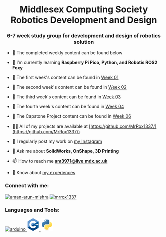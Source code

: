 <h1 align="center">Middlesex Computing Society Robotics Development and Design</h1>
<h3 align="center">6-7 week study group for development and design of robotics solution</h3>

- 🔭 The completed weekly content can be found below

- 🌱 I’m currently learning **Raspberry Pi Pico, Python, and Robotis ROS2 Foxy**

- 👯 The first week's content can be found in [Week 01](https://github.com/MrRox1337/MCS-RDD-SG/tree/main/Week%2001)

- 👯 The second week's content can be found in [Week 02](https://github.com/MrRox1337/MCS-RDD-SG/tree/main/Week%2002)

- 👯 The third week's content can be found in [Week 03](https://github.com/MrRox1337/MCS-RDD-SG/tree/main/Week%2003)

- 👯 The fourth week's content can be found in [Week 04](https://github.com/MrRox1337/MCS-RDD-SG/tree/main/Week%2004)

- 👯 The Capstone Project content can be found in [Week 06](https://github.com/MrRox1337/MCS-RDD-SG/tree/main/Capstone-Project)

- 👨‍💻 All of my projects are available at [https://github.com/MrRox1337/](https://github.com/MrRox1337/)

- 📝 I regularly post my work on [my Instagram](https://www.instagram.com/mrrox1337/)

- 💬 Ask me about **SolidWorks, OnShape, 3D Printing**

- 📫 How to reach me **am3971@live.mdx.ac.uk**

- 📄 Know about [my experiences](https://app.rezi.ai/s/erZJmjWCsnd43XGUwG83)

<h3 align="left">Connect with me:</h3>
<p align="left">
<a href="https://linkedin.com/in/aman-arun-mishra" target="blank"><img align="center" src="https://raw.githubusercontent.com/rahuldkjain/github-profile-readme-generator/master/src/images/icons/Social/linked-in-alt.svg" alt="aman-arun-mishra" height="30" width="40" /></a>
<a href="https://instagram.com/mrrox1337" target="blank"><img align="center" src="https://raw.githubusercontent.com/rahuldkjain/github-profile-readme-generator/master/src/images/icons/Social/instagram.svg" alt="mrrox1337" height="30" width="40" /></a>
</p>

<h3 align="left">Languages and Tools:</h3>
<p align="left"> <a href="https://www.arduino.cc/" target="_blank" rel="noreferrer"> <img src="https://cdn.worldvectorlogo.com/logos/arduino-1.svg" alt="arduino" width="40" height="40"/> </a> <a href="https://www.w3schools.com/cpp/" target="_blank" rel="noreferrer"> <img src="https://raw.githubusercontent.com/devicons/devicon/master/icons/cplusplus/cplusplus-original.svg" alt="cplusplus" width="40" height="40"/> </a> <a href="https://www.python.org" target="_blank" rel="noreferrer"> <img src="https://raw.githubusercontent.com/devicons/devicon/master/icons/python/python-original.svg" alt="python" width="40" height="40"/> </a> </p>
